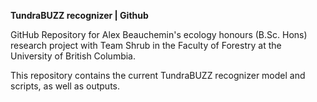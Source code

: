 **TundraBUZZ recognizer | Github**

GitHub Repository for Alex Beauchemin's ecology honours (B.Sc. Hons) research project with Team Shrub in the Faculty of Forestry at the University of British Columbia.

This repository contains the current TundraBUZZ recognizer model and scripts, as well as outputs.

